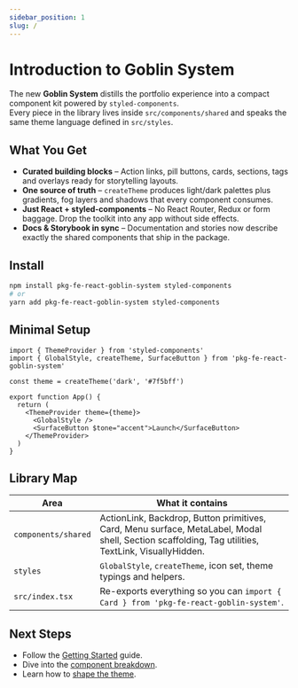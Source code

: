 ```yaml
---
sidebar_position: 1
slug: /
---
```


# Introduction to Goblin System

The new **Goblin System** distills the portfolio experience into a compact component kit powered by `styled-components`.  
Every piece in the library lives inside `src/components/shared` and speaks the same theme language defined in `src/styles`.

## What You Get

- **Curated building blocks** – Action links, pill buttons, cards, sections, tags and overlays ready for storytelling layouts.
- **One source of truth** – `createTheme` produces light/dark palettes plus gradients, fog layers and shadows that every component consumes.
- **Just React + styled-components** – No React Router, Redux or form baggage. Drop the toolkit into any app without side effects.
- **Docs & Storybook in sync** – Documentation and stories now describe exactly the shared components that ship in the package.

## Install

```bash
npm install pkg-fe-react-goblin-system styled-components
# or
yarn add pkg-fe-react-goblin-system styled-components
```

## Minimal Setup

```tsx title="app.tsx"
import { ThemeProvider } from 'styled-components'
import { GlobalStyle, createTheme, SurfaceButton } from 'pkg-fe-react-goblin-system'

const theme = createTheme('dark', '#7f5bff')

export function App() {
  return (
    <ThemeProvider theme={theme}>
      <GlobalStyle />
      <SurfaceButton $tone="accent">Launch</SurfaceButton>
    </ThemeProvider>
  )
}
```

## Library Map

| Area | What it contains |
| --- | --- |
| `components/shared` | ActionLink, Backdrop, Button primitives, Card, Menu surface, MetaLabel, Modal shell, Section scaffolding, Tag utilities, TextLink, VisuallyHidden. |
| `styles` | `GlobalStyle`, `createTheme`, icon set, theme typings and helpers. |
| `src/index.tsx` | Re-exports everything so you can `import { Card } from 'pkg-fe-react-goblin-system'`. |

## Next Steps

- Follow the [Getting Started](./getting-started.md) guide.
- Dive into the [component breakdown](./components/index.md).
- Learn how to [shape the theme](./styles/theme.md).

